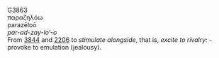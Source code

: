 <body>
  <p>G3863<br>  παραζηλόω  <br> parazēloō  <br><i>par-ad-zay-lo‘-o </i><br>From <a href="g3844.htm">3844</a> and <a href="g2206.htm">2206</a>  to <i>stimulate</i> <i>alongside</i>, that is, <i>excite</i> <i>to</i> <i>rivalry:</i> - provoke to emulation (jealousy).<br></p>
 </body>